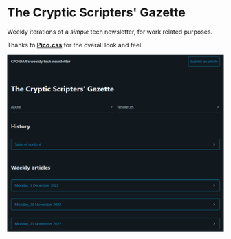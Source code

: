 # The Cryptic Scripters' Gazette

Weekly iterations of a *simple* tech newsletter, for work related purposes.

Thanks to [**Pico.css**](https://picocss.com/) for the overall look and feel.

![gazette](https://github.com/julien-blanchard/the_scripters_gazette/blob/main/pics/gazette.png)


